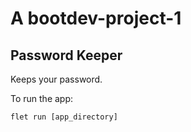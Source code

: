 # A bootdev-project-1

## Password Keeper

Keeps your password.

To run the app:

```
flet run [app_directory]
```
